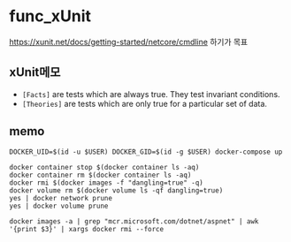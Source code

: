 # func_xUnit
https://xunit.net/docs/getting-started/netcore/cmdline 하기가 목표

## xUnit메모
- `[Facts]` are tests which are always true. They test invariant conditions.
- `[Theories]` are tests which are only true for a particular set of data.

## memo
```
DOCKER_UID=$(id -u $USER) DOCKER_GID=$(id -g $USER) docker-compose up

docker container stop $(docker container ls -aq)
docker container rm $(docker container ls -aq)
docker rmi $(docker images -f "dangling=true" -q)
docker volume rm $(docker volume ls -qf dangling=true)
yes | docker network prune
yes | docker volume prune

docker images -a | grep "mcr.microsoft.com/dotnet/aspnet" | awk '{print $3}' | xargs docker rmi --force
```